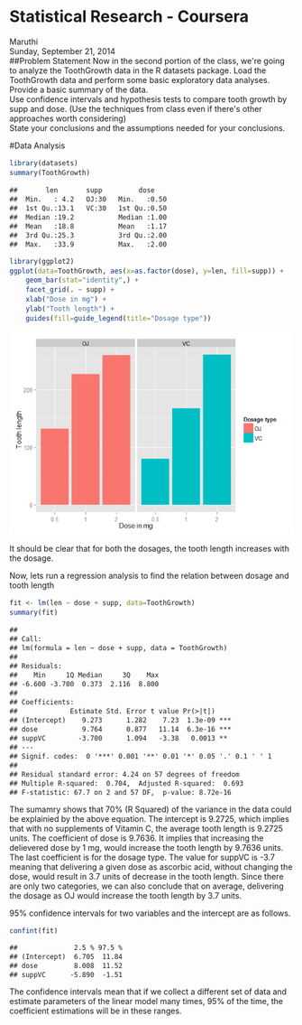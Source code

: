 # Statistical Research - Coursera
Maruthi  
Sunday, September 21, 2014  
##Problem Statement
Now in the second portion of the class, we're going to analyze the ToothGrowth data in the R datasets package. 
Load the ToothGrowth data and perform some basic exploratory data analyses.  
Provide a basic summary of the data.  
Use confidence intervals and hypothesis tests to compare tooth growth by supp 
and dose. (Use the techniques from class even if there's other approaches worth considering)  
State your conclusions and the assumptions needed for your conclusions.   

#Data Analysis


```r
library(datasets)
summary(ToothGrowth)
```

```
##       len       supp         dose     
##  Min.   : 4.2   OJ:30   Min.   :0.50  
##  1st Qu.:13.1   VC:30   1st Qu.:0.50  
##  Median :19.2           Median :1.00  
##  Mean   :18.8           Mean   :1.17  
##  3rd Qu.:25.3           3rd Qu.:2.00  
##  Max.   :33.9           Max.   :2.00
```

```r
library(ggplot2)
ggplot(data=ToothGrowth, aes(x=as.factor(dose), y=len, fill=supp)) +
    geom_bar(stat="identity",) +
    facet_grid(. ~ supp) +
    xlab("Dose in mg") +
    ylab("Tooth length") +
    guides(fill=guide_legend(title="Dosage type"))
```

![plot of chunk plot](./part2_files/figure-html/plot.png) 

It should be clear that for both the dosages, the tooth length increases with the dosage.

Now, lets run a regression analysis to find the relation between dosage and tooth length


```r
fit <- lm(len ~ dose + supp, data=ToothGrowth)
summary(fit)
```

```
## 
## Call:
## lm(formula = len ~ dose + supp, data = ToothGrowth)
## 
## Residuals:
##    Min     1Q Median     3Q    Max 
## -6.600 -3.700  0.373  2.116  8.800 
## 
## Coefficients:
##             Estimate Std. Error t value Pr(>|t|)    
## (Intercept)    9.273      1.282    7.23  1.3e-09 ***
## dose           9.764      0.877   11.14  6.3e-16 ***
## suppVC        -3.700      1.094   -3.38   0.0013 ** 
## ---
## Signif. codes:  0 '***' 0.001 '**' 0.01 '*' 0.05 '.' 0.1 ' ' 1
## 
## Residual standard error: 4.24 on 57 degrees of freedom
## Multiple R-squared:  0.704,	Adjusted R-squared:  0.693 
## F-statistic: 67.7 on 2 and 57 DF,  p-value: 8.72e-16
```

The sumamry shows that 70% (R Squared) of the variance in the data could be explainied by the above equation. The intercept is 9.2725, which implies that with no supplements of Vitamin C, the average tooth length is 9.2725 units. The coefficient of dose is 9.7636. It implies that increasing the delievered dose by 1 mg, would 
increase the tooth length by 9.7636 units. The last coefficient
is for the dosage type.  The value for suppVC  is -3.7 meaning that delivering a given dose as ascorbic acid, without changing the dose, would result in 3.7 units of decrease in the tooth length. Since there are only two categories, we can also conclude that on average, delivering the dosage as OJ would increase the tooth length by 3.7 units.

95% confidence intervals for two variables and the intercept are as follows.

```r
confint(fit)
```

```
##              2.5 % 97.5 %
## (Intercept)  6.705  11.84
## dose         8.008  11.52
## suppVC      -5.890  -1.51
```
The confidence intervals mean that if we collect a different set of data and estimate parameters of the linear model many times, 95% of the time, the coefficient estimations will be in these ranges.
